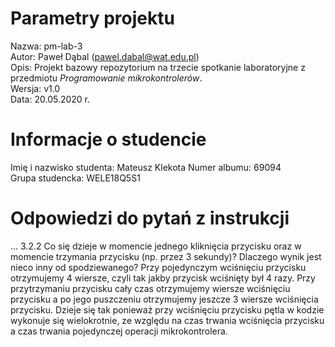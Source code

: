 # Parametry projektu

Nazwa: pm-lab-3  
Autor: Paweł Dąbal (pawel.dabal@wat.edu.pl)  
Opis: Projekt bazowy repozytorium na trzecie spotkanie laboratoryjne z przedmiotu _Programowanie mikrokontrolerów_.  
Wersja: v1.0  
Data: 20.05.2020 r.

# Informacje o studencie

Imię i nazwisko studenta: Mateusz Klekota
Numer albumu: 69094  
Grupa studencka: WELE18Q5S1

# Odpowiedzi do pytań z instrukcji
...
3.2.2 Co się dzieje w momencie jednego kliknięcia przycisku oraz w momencie trzymania przycisku (np. przez 3 sekundy)? Dlaczego wynik jest nieco inny od spodziewanego?
    Przy pojedynczym wciśnięciu przycisku otrzymujemy 4 wiersze, czyli tak jakby przycisk wciśnięty był 4 razy. Przy przytrzymaniu przycisku cały czas otrzymujemy wiersze wciśnięciu przycisku a po jego puszczeniu otrzymujemy jeszcze 3 wiersze wciśnięcia przycisku. Dzieje się tak ponieważ przy wciśnięciu przycisku pętla w kodzie wykonuje się wielokrotnie, ze względu na czas trwania wciśnięcia przycisku a czas trwania pojedynczej operacji mikrokontrolera. 